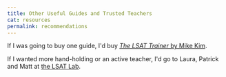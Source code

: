 ```yaml
---
title: Other Useful Guides and Trusted Teachers
cat: resources
permalink: recommendations
---
```


If I was going to buy one guide, I'd buy [*The LSAT Trainer* by Mike Kim](https://www.thelsattrainer.com/).

If I wanted more hand-holding or an active teacher, I'd go to Laura, Patrick and Matt at [the LSAT Lab](https://lsatlab.com/).
